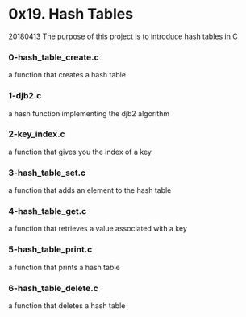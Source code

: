 # 0x19. Hash Tables

20180413
The purpose of this project is to introduce hash tables in C

### 0-hash_table_create.c
a function that creates a hash table

### 1-djb2.c
a hash function implementing the djb2 algorithm

### 2-key_index.c
a function that gives you the index of a key

### 3-hash_table_set.c
a function that adds an element to the hash table

### 4-hash_table_get.c
a function that retrieves a value associated with a key

### 5-hash_table_print.c
a function that prints a hash table

### 6-hash_table_delete.c
a function that deletes a hash table
